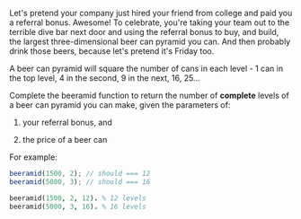 Let's pretend your company just hired your friend from college and paid you a referral bonus. Awesome! To celebrate, you're taking your team out to the terrible dive bar next door and using the referral bonus to buy, and build, the largest three-dimensional beer can pyramid you can. And then probably drink those beers, because let's pretend it's Friday too. 

A beer can pyramid will square the number of cans in each level - 1 can in the top level, 4 in the second, 9 in the next, 16, 25... 

Complete the beeramid function to return the number of **complete** levels of a beer can pyramid you can make, given the parameters of: 

1) your referral bonus, and

2) the price of a beer can

For example:

```javascript
beeramid(1500, 2); // should === 12
beeramid(5000, 3); // should === 16
```
```prolog
beeramid(1500, 2, 12). % 12 levels
beeramid(5000, 3, 16). % 16 levels
```